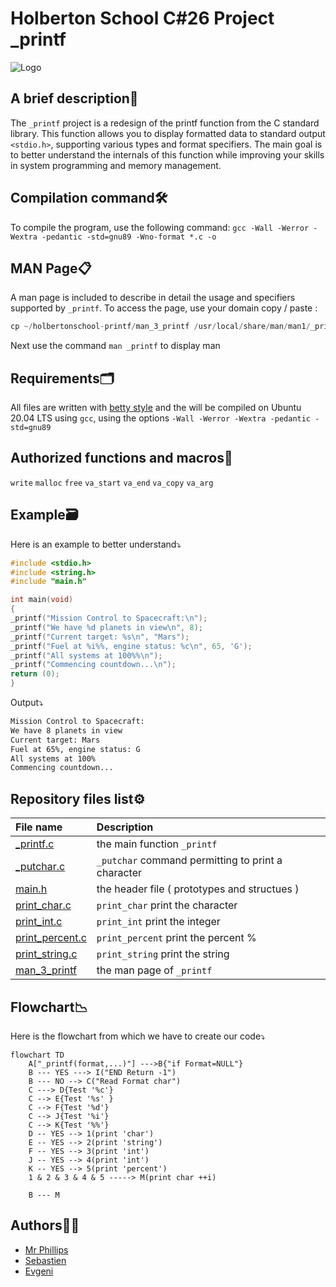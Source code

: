 
# **Holberton School C#26 Project _printf**

![Logo](https://www.commentcoder.com/static/bd7bd17f9fccb49b563e643f73bc87b3/c-printf.jpg)

## A brief description📖

The `_printf` project is a redesign of the printf function from the C standard library. This function allows you to display formatted data to standard output `<stdio.h>`, supporting various types and format specifiers. The main goal is to better understand the internals of this function while improving your skills in system programming and memory management.

## Compilation command🛠️

To compile the program, use the following command:
`gcc -Wall -Werror -Wextra -pedantic -std=gnu89 -Wno-format *.c -o`

## MAN Page📋
A man page is included to describe in detail the usage and specifiers supported by `_printf`. To access the page, use your domain copy / paste :

```c
cp ~/holbertonschool-printf/man_3_printf /usr/local/share/man/man1/_printf.1
```
Next use the command `man _printf` to display man

## Requirements🗂️

All files are written with [betty style](https://www.holbertonschool.fr/post/quest-ce-que-la-regle-betty-dans-le-langage-de-programmation-c) and the will be compiled on Ubuntu 20.04 LTS using `gcc`, using the options `-Wall -Werror -Wextra -pedantic -std=gnu89`

## Authorized functions and macros🔐

`write` `malloc` `free` `va_start` `va_end` `va_copy` `va_arg`

## Example🗃️
Here is an example to better understand⤵️

```c
#include <stdio.h>
#include <string.h>
#include "main.h"

int main(void)
{
_printf("Mission Control to Spacecraft:\n");
_printf("We have %d planets in view\n", 8);
_printf("Current target: %s\n", "Mars");
_printf("Fuel at %i%%, engine status: %c\n", 65, 'G');
_printf("All systems at 100%%\n");
_printf("Commencing countdown...\n");
return (0);
}
```
Output⤵️
```bash
Mission Control to Spacecraft:
We have 8 planets in view
Current target: Mars
Fuel at 65%, engine status: G
All systems at 100%
Commencing countdown...
```

## Repository files list⚙️

| File name | Description                |
| :-------- | :------------------------- |
|[_printf.c](https://github.com/SebSa12000/holbertonschool-printf/blob/main/_printf.c) |  the main function `_printf`|
|[_putchar.c](https://github.com/SebSa12000/holbertonschool-printf/blob/main/_putchar.c) | `_putchar` command permitting to print a character              |
|[main.h](https://github.com/SebSa12000/holbertonschool-printf/blob/main/main.h)          |the header file ( prototypes and structues )       |
|[print_char.c](https://github.com/SebSa12000/holbertonschool-printf/blob/main/print_char.c)|`print_char` print the character
|[print_int.c](https://github.com/Genia888/holbertonschool-printf/blob/main/print_int.c)|`print_int` print the integer
|[print_percent.c](https://github.com/Genia888/holbertonschool-printf/blob/main/print_percent.c)|`print_percent` print the percent %|
|[print_string.c](https://github.com/Genia888/holbertonschool-printf/blob/main/print_string.c)|`print_string` print the string|
|[man_3_printf]()|  the man page of `_printf`

## Flowchart📉

Here is the flowchart from which we have to create our code⤵️
```mermaid
flowchart TD
    A["_printf(format,...)"] --->B{"if Format=NULL"}
    B --- YES ---> I("END Return -1")
    B --- NO --> C("Read Format char")
    C ---> D{Test '%c'} 
    C --> E{Test '%s' } 
    C --> F{Test '%d'}  
    C --> J{Test '%i'}  
    C --> K{Test '%%'}
    D -- YES --> 1(print 'char')
    E -- YES --> 2(print 'string')
    F -- YES --> 3(print 'int')
    J -- YES --> 4(print 'int')
    K -- YES --> 5(print 'percent')
    1 & 2 & 3 & 4 & 5 -----> M(print char ++i)
    
    B --- M
```
## Authors👷‍♂️

- [Mr Phillips](https://github.com/ddoudou7)
- [Sebastien](https://github.com/SebSa12000)
- [Evgeni](https://github.com/Genia888)


